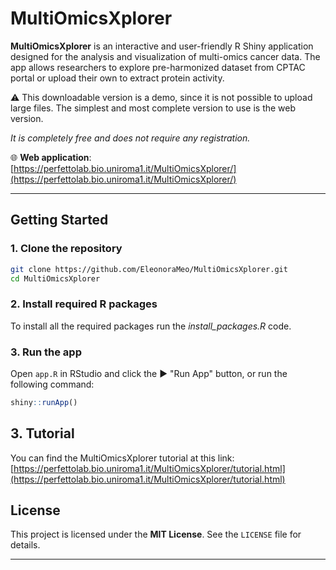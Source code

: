 

# MultiOmicsXplorer

**MultiOmicsXplorer** is an interactive and user-friendly R Shiny application designed for the analysis and visualization of multi-omics cancer data. The app allows researchers to explore pre-harmonized dataset from CPTAC portal or upload their own to extract protein activity.

⚠️ This downloadable version is a demo, since it is not possible to upload large files. The simplest and most complete version to use is the web version. 

*It is completely free and does not require any registration.*

🌐 **Web application**:  
[https://perfettolab.bio.uniroma1.it/MultiOmicsXplorer/](https://perfettolab.bio.uniroma1.it/MultiOmicsXplorer/)

---

## Getting Started

### 1. Clone the repository

```bash
git clone https://github.com/EleonoraMeo/MultiOmicsXplorer.git
cd MultiOmicsXplorer
```

### 2. Install required R packages

To install all the required packages run the *install_packages.R* code.

### 3. Run the app

Open `app.R` in RStudio and click the ▶️ "Run App" button, or run the following command:

```r
shiny::runApp()
```

## 3. Tutorial

You can find the MultiOmicsXplorer tutorial at this link:
[https://perfettolab.bio.uniroma1.it/MultiOmicsXplorer/tutorial.html](https://perfettolab.bio.uniroma1.it/MultiOmicsXplorer/tutorial.html)

## License

This project is licensed under the **MIT License**. See the `LICENSE` file for details.

---


